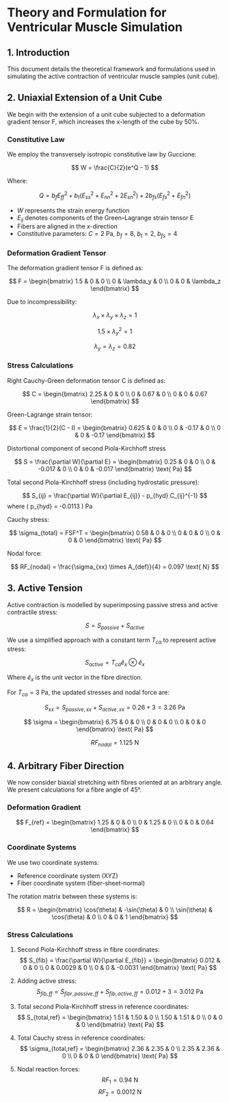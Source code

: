 # Theory and Formulation for Ventricular Muscle Simulation

## 1. Introduction

This document details the theoretical framework and formulations used in simulating the active contraction of ventricular muscle samples (unit cube).

## 2. Uniaxial Extension of a Unit Cube

We begin with the extension of a unit cube subjected to a deformation gradient tensor F, which increases the x-length of the cube by 50%.

### Constitutive Law

We employ the transversely isotropic constitutive law by Guccione:

$$
W = \frac{C}{2}(e^Q - 1)
$$

Where:

$$
Q = b_f E_{ff}^2 + b_t(E_{ss}^2 + E_{nn}^2 + 2E_{sn}^2) + 2b_{fs}(E_{fs}^2 + E_{fn}^2)
$$

- $W$ represents the strain energy function
- $E_{ij}$ denotes components of the Green–Lagrange strain tensor E
- Fibers are aligned in the x-direction
- Constitutive parameters: $C = 2$ Pa, $b_f = 8$, $b_t = 2$, $b_{fs} = 4$

### Deformation Gradient Tensor

The deformation gradient tensor F is defined as:

$$
F = \begin{bmatrix}
1.5 & 0 & 0 \\
0 & \lambda_y & 0 \\
0 & 0 & \lambda_z
\end{bmatrix}
$$

Due to incompressibility:

$$
\lambda_x \times \lambda_y \times \lambda_z = 1
$$

$$
1.5 \times \lambda_y^2 = 1
$$

$$
\lambda_y = \lambda_z = 0.82
$$

### Stress Calculations

Right Cauchy-Green deformation tensor C is defined as:

$$
C  = \begin{bmatrix}
2.25 & 0 & 0 \\
0 & 0.67 & 0 \\
0 & 0 & 0.67
\end{bmatrix}
$$

Green-Lagrange strain tensor:

   $$
   E = \frac{1}{2}(C - I) = \begin{bmatrix}
   0.625 & 0 & 0 \\
   0 & -0.17 & 0 \\
   0 & 0 & -0.17
   \end{bmatrix}
   $$

Distortional component of second Piola-Kirchhoff stress
   
   $$
   S = \frac{\partial W}{\partial E} = \begin{bmatrix}
   0.25 & 0 & 0 \\
   0 & -0.017 & 0 \\
   0 & 0 & -0.017
   \end{bmatrix} \text{ Pa}
   $$

Total second Piola-Kirchhoff stress (including hydrostatic pressure):

   $$
   S_{ij} = \frac{\partial W}{\partial E_{ij}} - p_{hyd} C_{ij}^{-1}
   $$
   where \( p_{hyd} = -0.0113 \) Pa

Cauchy stress:

   $$
   \sigma_{total} = FSF^T = \begin{bmatrix}
   0.58 & 0 & 0 \\
   0 & 0 & 0 \\
   0 & 0 & 0
   \end{bmatrix} \text{ Pa}
   $$

Nodal force:

   $$
   RF_{nodal} = \frac{\sigma_{xx} \times A_{def}}{4} = 0.097 \text{ N}
   $$

## 3. Active Tension

Active contraction is modelled by superimposing passive stress and active contractile stress:

$$
S = S_{passive} + S_{active}
$$

We use a simplified approach with a constant term $T_{ca}$ to represent active stress:

$$
S_{active} = T_{ca} \hat{e}_x \otimes \hat{e}_x
$$

Where $\hat{e}_x$ is the unit vector in the fibre direction.

For $T_{ca} = 3$ Pa, the updated stresses and nodal force are:

$$
S_{xx} = S_{passive,xx} + S_{active,xx} = 0.26 + 3 = 3.26 \text{ Pa}
$$

$$
\sigma = \begin{bmatrix}
6.75 & 0 & 0 \\
0 & 0 & 0 \\
0 & 0 & 0
\end{bmatrix} \text{ Pa}
$$

$$
RF_{nodal} = 1.125 \text{ N}
$$

## 4. Arbitrary Fiber Direction

We now consider biaxial stretching with fibres oriented at an arbitrary angle. We present calculations for a fibre angle of 45°.

### Deformation Gradient

$$
F_{ref} = \begin{bmatrix}
1.25 & 0 & 0 \\
0 & 1.25 & 0 \\
0 & 0 & 0.64
\end{bmatrix}
$$

### Coordinate Systems

We use two coordinate systems:
- Reference coordinate system (XYZ)
- Fiber coordinate system (fiber-sheet-normal)

The rotation matrix between these systems is:

$$
R = \begin{bmatrix}
\cos(\theta) & -\sin(\theta) & 0 \\
\sin(\theta) & \cos(\theta) & 0 \\
0 & 0 & 1
\end{bmatrix}
$$

### Stress Calculations

1. Second Piola-Kirchhoff stress in fibre coordinates:
   $$
   S_{fib} = \frac{\partial W}{\partial E_{fib}} = \begin{bmatrix}
   0.012 & 0 & 0 \\
   0 & 0.0029 & 0 \\
   0 & 0 & -0.0031
   \end{bmatrix} \text{ Pa}
   $$

2. Adding active stress:
   $$
   S_{fib,ff} = S_{fibr,passive,ff} + S_{fib,active,ff} = 0.012 + 3 = 3.012 \text{ Pa}
   $$

3. Total second Piola-Kirchhoff stress in reference coordinates:
   $$
   S_{total,ref} = \begin{bmatrix}
   1.51 & 1.50 & 0 \\
   1.50 & 1.51 & 0 \\
   0 & 0 & 0
   \end{bmatrix} \text{ Pa}
   $$

4. Total Cauchy stress in reference coordinates:
   $$
   \sigma_{total,ref} = \begin{bmatrix}
   2.36 & 2.35 & 0 \\
   2.35 & 2.36 & 0 \\
   0 & 0 & 0
   \end{bmatrix} \text{ Pa}
   $$

5. Nodal reaction forces:
   $$
   RF_1 = 0.94 \text{ N}
   $$
   $$
   RF_2 = 0.0012 \text{ N}
   $$
